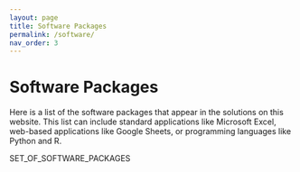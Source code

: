 ```yaml
---
layout: page
title: Software Packages
permalink: /software/
nav_order: 3
---
```


# Software Packages

Here is a list of the software packages that appear in the solutions on this website.
This list can include standard applications like Microsoft Excel,
web-based applications like Google Sheets,
or programming languages like Python and R.

SET_OF_SOFTWARE_PACKAGES
